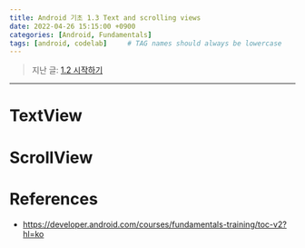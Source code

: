 ```yaml
---
title: Android 기초 1.3 Text and scrolling views
date: 2022-04-26 15:15:00 +0900
categories: [Android, Fundamentals]
tags: [android, codelab]     # TAG names should always be lowercase
---
```


> 지난 글: [1.2 시작하기](https://coitloz88.github.io/posts/android-basic-2/)

---

# TextView

# ScrollView

# References
* <https://developer.android.com/courses/fundamentals-training/toc-v2?hl=ko>
